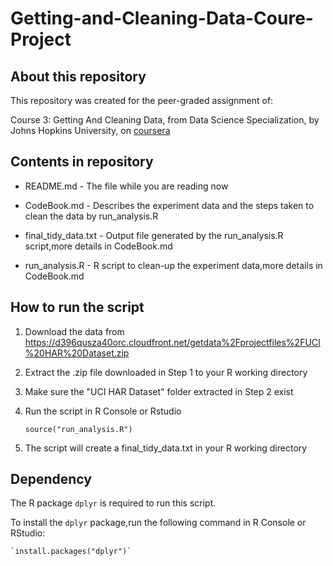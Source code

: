 # Getting-and-Cleaning-Data-Coure-Project

## About this repository

This repository was created for the peer-graded assignment of:

Course 3: Getting And Cleaning Data, from Data Science Specialization, by Johns Hopkins University, on [coursera](https://www.coursera.org/)

## Contents in repository

* README.md             - The file while you are reading now  

* CodeBook.md           - Describes the experiment data and the steps taken to clean the data by run_analysis.R  

* final_tidy_data.txt   - Output file generated by the run_analysis.R script,more details in CodeBook.md  

* run_analysis.R        - R script to clean-up the experiment data,more details in CodeBook.md  

## How to run the script

1. Download the data from https://d396qusza40orc.cloudfront.net/getdata%2Fprojectfiles%2FUCI%20HAR%20Dataset.zip  

2. Extract the .zip file downloaded in Step 1 to your R working directory  

3. Make sure the "UCI HAR Dataset" folder extracted in Step 2 exist   

4. Run the script in R Console or Rstudio 

    `source("run_analysis.R")`

5. The script will create a final_tidy_data.txt in your R working directory  

## Dependency

The R package `dplyr` is required to run this script.  

To install the `dplyr` package,run the following command in R Console or RStudio:  

    `install.packages("dplyr")`  

